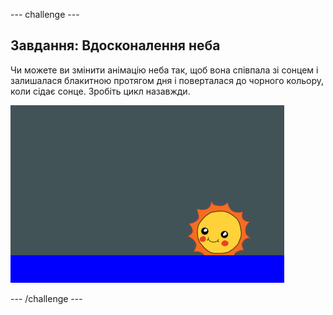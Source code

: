--- challenge ---

## Завдання: Вдосконалення неба

Чи можете ви змінити анімацію неба так, щоб вона співпала зі сонцем і залишалася блакитною протягом дня і поверталася до чорного кольору, коли сідає сонце. Зробіть цикл назавжди.

![знімок екрану](images/sunrise-sky-challenge.png)

--- /challenge ---